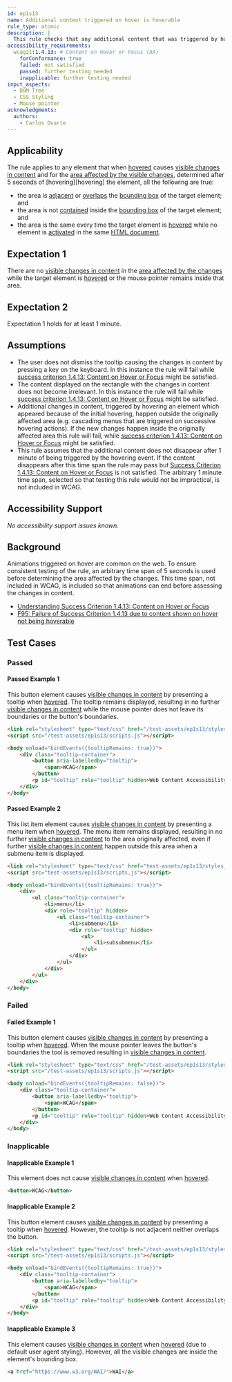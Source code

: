 ```yaml
---
id: ep1s13
name: Additional content triggered on hover is hoverable
rule_type: atomic
description: |
  This rule checks that any additional content that was triggered by hovering an element remains available to the user while the mouse pointer is over the element or the additional content
accessibility_requirements:
  wcag21:1.4.13: # Content on Hover or Focus (AA)
    forConformance: true
    failed: not satisfied
    passed: further testing needed
    inapplicable: further testing needed
input_aspects:
  - DOM Tree
  - CSS Styling
  - Mouse pointer
acknowledgments:
  authors:
    - Carlos Duarte
---
```


## Applicability

The rule applies to any element that when [hovered][] causes [visible changes in content][] and for the [area affected by the visible changes][area affected by visible changes], determined after 5 seconds of [hovering][hovering] the element, all the following are true:

- the area is [adjacent][adjacent areas] or [overlaps][overlapping areas] the [bounding box][] of the target element; and
- the area is not [contained][] inside the [bounding box][] of the target element; and
- the area is the same every time the target element is [hovered][] while no element is [activated][] in the same [HTML document][].

## Expectation 1

There are no [visible changes in content][] in the [area affected by the changes][area affected by visible changes] while the target element is [hovered][] or the mouse pointer remains inside that area.

## Expectation 2

Expectation 1 holds for at least 1 minute.

## Assumptions

- The user does not dismiss the tooltip causing the changes in content by pressing a key on the keyboard. In this instance the rule will fail while [success criterion 1.4.13: Content on Hover or Focus][sc1.4.13] might be satisfied.
- The content displayed on the rectangle with the changes in content does not become irrelevant. In this instance the rule will fail while [success criterion 1.4.13: Content on Hover or Focus][sc1.4.13] might be satisfied.
- Additional changes in content, triggered by hovering an element which appeared because of the initial hovering, happen outside the originally affected area (e.g. cascading menus that are triggered on successive hovering actions). If the new changes happen inside the originally affected area this rule will fail, while [success criterion 1.4.13: Content on Hover or Focus][sc1.4.13] might be satisfied.
- This rule assumes that the additional content does not disappear after 1 minute of being triggered by the hovering event. If the content disappears after this time span the rule may pass but [Success Criterion 1.4.13: Content on Hover or Focus][sc1.4.13] is not satisfied. The arbitrary 1 minute time span, selected so that testing this rule would not be impractical, is not included in WCAG.

## Accessibility Support

_No accessibility support issues known._

## Background

Animations triggered on hover are common on the web. To ensure consistent testing of the rule, an arbitrary time span of 5 seconds is used before determining the area affected by the changes. This time span, not included in WCAG, is included so that animations can end before assessing the changes in content.

- [Understanding Success Criterion 1.4.13: Content on Hover or Focus][sc1.4.13]
- [F95: Failure of Success Criterion 1.4.13 due to content shown on hover not being hoverable](https://www.w3.org/WAI/WCAG21/Techniques/failures/F95)

## Test Cases

### Passed

#### Passed Example 1

This button element causes [visible changes in content][] by presenting a tooltip when [hovered][]. The tooltip remains displayed, resulting in no further [visible changes in content][] while the mouse pointer does not leave its boundaries or the button's boundaries.

```html
<link rel="stylesheet" type="text/css" href="/test-assets/ep1s13/styles.css" />
<script src="/test-assets/ep1s13/scripts.js"></script>

<body onload="bindEvents({tooltipRemains: true})">
	<div class="tooltip-container">
		<button aria-labelledby="tooltip">
			<span>WCAG</span>
		</button>
		<p id="tooltip" role="tooltip" hidden>Web Content Accessibility Guidelines</p>
	</div>
</body>
```

#### Passed Example 2

This list item element causes [visible changes in content][] by presenting a menu item when [hovered][]. The menu item remains displayed, resulting in no further [visible changes in content][] to the area originally affected, even if further [visible changes in content][] happen outside this area when a submenu item is displayed.

```html
<link rel="stylesheet" type="text/css" href="test-assets/ep1s13/styles_menu.css" />
<script src="test-assets/ep1s13/scripts.js"></script>

<body onload="bindEvents({tooltipRemains: true})">
	<div>
		<ul class="tooltip-container">
			<li>menu</li>
			<div role="tooltip" hidden>
				<ul class="tooltip-container">
					<li>submenu</li>
					<div role="tooltip" hidden>
						<ul>
							<li>subsubmenu</li>
						</ul>
					</div>
				</ul>
			</div>
		</ul>
	</div>
</body>
```

### Failed

#### Failed Example 1

This button element causes [visible changes in content][] by presenting a tooltip when [hovered][]. When the mouse pointer leaves the button's boundaries the tool is removed resulting in [visible changes in content][].

```html
<link rel="stylesheet" type="text/css" href="/test-assets/ep1s13/styles.css" />
<script src="/test-assets/ep1s13/scripts.js"></script>

<body onload="bindEvents({tooltipRemains: false})">
	<div class="tooltip-container">
		<button aria-labelledby="tooltip">
			<span>WCAG</span>
		</button>
		<p id="tooltip" role="tooltip" hidden>Web Content Accessibility Guidelines</p>
	</div>
</body>
```

### Inapplicable

#### Inapplicable Example 1

This element does not cause [visible changes in content][] when [hovered][].

```html
<button>WCAG</button>
```

#### Inapplicable Example 2

This button element causes [visible changes in content][] by presenting a tooltip when [hovered][]. However, the tooltip is not adjacent neither overlaps the button.

```html
<link rel="stylesheet" type="text/css" href="/test-assets/ep1s13/stylesbad.css" />
<script src="/test-assets/ep1s13/scripts.js"></script>

<body onload="bindEvents({tooltipRemains: true})">
	<div class="tooltip-container">
		<button aria-labelledby="tooltip">
			<span>WCAG</span>
		</button>
		<p id="tooltip" role="tooltip" hidden>Web Content Accessibility Guidelines</p>
	</div>
</body>
```

#### Inapplicable Example 3

This element causes [visible changes in content][] when [hovered][] (due to default user agent styling). However, all the visible changes are inside the element's bounding box.

```html
<a href="https://www.w3.org/WAI/">WAI</a>
```

[activated]: https://html.spec.whatwg.org/#activation
[adjacent areas]: #adjacent-areas 'Definition of adjacent areas'
[area affected by visible changes]: #area-affected-visible-changes 'Definition of area affected by visible changes'
[bounding box]: https://www.w3.org/TR/css-ui-3/#valdef-box-sizing-border-box
[contained]: #contained-area 'Definition of contained area'
[hovered]: #hovered 'Definition of hovered'
[html document]: https://dom.spec.whatwg.org/#concept-document
[overlapping areas]: #overlapping-areas 'Definition of overlapping areas'
[sc1.4.13]: https://www.w3.org/WAI/WCAG21/Understanding/content-on-hover-or-focus.html 'Understanding Success Criterion 1.4.13: Content on Hover or Focus, July 24, 2020'
[visible changes in content]: #visible-changes-in-presentation-or-content 'Definition of visible changes in presentation or content'
